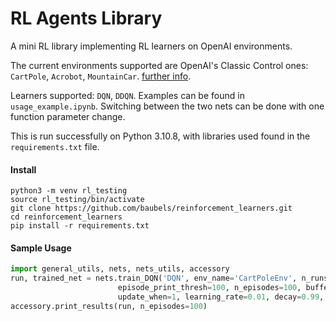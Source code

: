 # RL Agents Library
A mini RL library implementing RL learners on OpenAI environments.

The current environments supported are OpenAI's Classic Control ones: `CartPole`, `Acrobot`, `MountainCar`. [further info](https://www.gymlibrary.dev/environments/classic_control/).

Learners supported: `DQN`, `DDQN`. Examples can be found in `usage_example.ipynb`. Switching between the two nets can be done with one function parameter change. 

This is run successfully on Python 3.10.8, with libraries used found in the `requirements.txt` file.

#### Install

```
python3 -m venv rl_testing
source rl_testing/bin/activate
git clone https://github.com/baubels/reinforcement_learners.git
cd reinforcement_learners
pip install -r requirements.txt
```

#### Sample Usage

```python
import general_utils, nets, nets_utils, accessory
run, trained_net = nets.train_DQN('DQN', env_name='CartPoleEnv', n_runs=1, starting_eps=1., network_layers=[4,32,2],
                        episode_print_thresh=100, n_episodes=100, buffer_size=100000, batch_size=64,
                        update_when=1, learning_rate=0.01, decay=0.99, max_episode_steps=1000, record=True)
accessory.print_results(run, n_episodes=100)                                      # print results of the sample runs
```